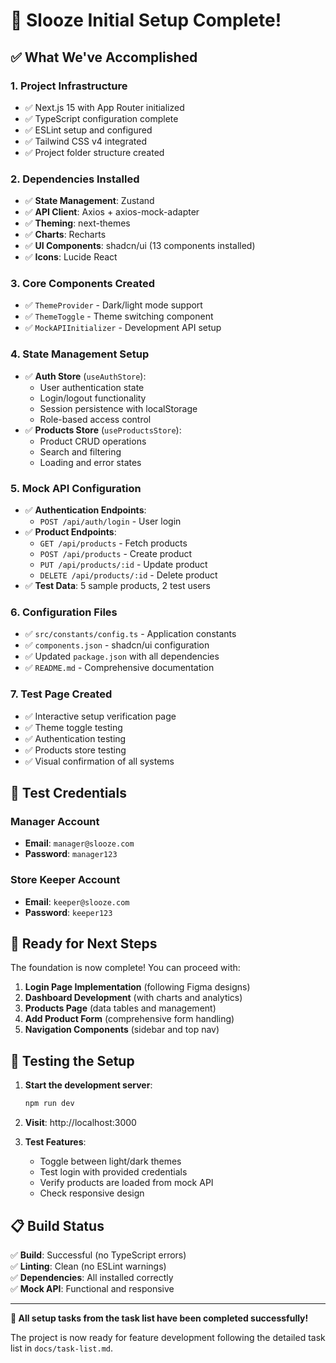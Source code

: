 # 🎉 Slooze Initial Setup Complete!

## ✅ What We've Accomplished

### 1. **Project Infrastructure**

- ✅ Next.js 15 with App Router initialized
- ✅ TypeScript configuration complete
- ✅ ESLint setup and configured
- ✅ Tailwind CSS v4 integrated
- ✅ Project folder structure created

### 2. **Dependencies Installed**

- ✅ **State Management**: Zustand
- ✅ **API Client**: Axios + axios-mock-adapter
- ✅ **Theming**: next-themes
- ✅ **Charts**: Recharts
- ✅ **UI Components**: shadcn/ui (13 components installed)
- ✅ **Icons**: Lucide React

### 3. **Core Components Created**

- ✅ `ThemeProvider` - Dark/light mode support
- ✅ `ThemeToggle` - Theme switching component
- ✅ `MockAPIInitializer` - Development API setup

### 4. **State Management Setup**

- ✅ **Auth Store** (`useAuthStore`):
  - User authentication state
  - Login/logout functionality
  - Session persistence with localStorage
  - Role-based access control
- ✅ **Products Store** (`useProductsStore`):
  - Product CRUD operations
  - Search and filtering
  - Loading and error states

### 5. **Mock API Configuration**

- ✅ **Authentication Endpoints**:
  - `POST /api/auth/login` - User login
- ✅ **Product Endpoints**:
  - `GET /api/products` - Fetch products
  - `POST /api/products` - Create product
  - `PUT /api/products/:id` - Update product
  - `DELETE /api/products/:id` - Delete product
- ✅ **Test Data**: 5 sample products, 2 test users

### 6. **Configuration Files**

- ✅ `src/constants/config.ts` - Application constants
- ✅ `components.json` - shadcn/ui configuration
- ✅ Updated `package.json` with all dependencies
- ✅ `README.md` - Comprehensive documentation

### 7. **Test Page Created**

- ✅ Interactive setup verification page
- ✅ Theme toggle testing
- ✅ Authentication testing
- ✅ Products store testing
- ✅ Visual confirmation of all systems

## 🔐 Test Credentials

### Manager Account

- **Email**: `manager@slooze.com`
- **Password**: `manager123`

### Store Keeper Account

- **Email**: `keeper@slooze.com`
- **Password**: `keeper123`

## 🚀 Ready for Next Steps

The foundation is now complete! You can proceed with:

1. **Login Page Implementation** (following Figma designs)
2. **Dashboard Development** (with charts and analytics)
3. **Products Page** (data tables and management)
4. **Add Product Form** (comprehensive form handling)
5. **Navigation Components** (sidebar and top nav)

## 🧪 Testing the Setup

1. **Start the development server**:

   ```bash
   npm run dev
   ```

2. **Visit**: http://localhost:3000

3. **Test Features**:
   - Toggle between light/dark themes
   - Test login with provided credentials
   - Verify products are loaded from mock API
   - Check responsive design

## 📋 Build Status

✅ **Build**: Successful (no TypeScript errors)  
✅ **Linting**: Clean (no ESLint warnings)  
✅ **Dependencies**: All installed correctly  
✅ **Mock API**: Functional and responsive

---

**🎯 All setup tasks from the task list have been completed successfully!**

The project is now ready for feature development following the detailed task list in `docs/task-list.md`.
